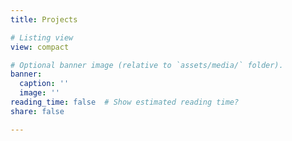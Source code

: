 ```yaml
---
title: Projects

# Listing view
view: compact

# Optional banner image (relative to `assets/media/` folder).
banner:
  caption: ''
  image: ''
reading_time: false  # Show estimated reading time?
share: false

---
```

